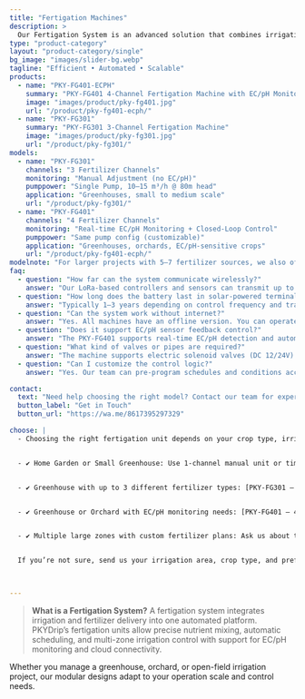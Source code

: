 ```yaml
---
title: "Fertigation Machines"
description: >
  Our Fertigation System is an advanced solution that combines irrigation and fertilization, delivering precise nutrient management for agricultural and horticultural applications. Featuring cutting-edge sensors, the system continuously monitors and adjusts pH, EC(electrical conductivity), and nutrient levels, ensuring optimal plant health and growth.
type: "product-category"
layout: "product-category/single"
bg_image: "images/slider-bg.webp"
tagline: "Efficient • Automated • Scalable"
products:
  - name: "PKY-FG401-ECPH"
    summary: "PKY-FG401 4-Channel Fertigation Machine with EC/pH Monitoring"
    image: "images/product/pky-fg401.jpg"
    url: "/product/pky-fg401-ecph/"
  - name: "PKY-FG301" 
    summary: "PKY-FG301 3-Channel Fertigation Machine"
    image: "images/product/pky-fg301.jpg"
    url: "/product/pky-fg301/"
models:
  - name: "PKY-FG301"
    channels: "3 Fertilizer Channels"
    monitoring: "Manual Adjustment (no EC/pH)"
    pumppower: "Single Pump, 10–15 m³/h @ 80m head"
    application: "Greenhouses, small to medium scale"
    url: "/product/pky-fg301/"
  - name: "PKY-FG401"
    channels: "4 Fertilizer Channels"
    monitoring: "Real-time EC/pH Monitoring + Closed-Loop Control"
    pumppower: "Same pump config (customizable)"
    application: "Greenhouses, orchards, EC/pH-sensitive crops"
    url: "/product/pky-fg401-ecph/"
modelnote: "For larger projects with 5–7 fertilizer sources, we also offer custom **PKY-FG701** units. Please contact us for engineering assistance."
faq:
  - question: "How far can the system communicate wirelessly?"
    answer: "Our LoRa-based controllers and sensors can transmit up to 3.5 km in open space. For longer distances, you can add signal repeaters or mesh nodes."
  - question: "How long does the battery last in solar-powered terminals?"
    answer: "Typically 1–3 years depending on control frequency and transmission intervals. We offer 3-year and 5-year battery options."
  - question: "Can the system work without internet?"
    answer: "Yes. All machines have an offline version. You can operate via touchscreen or local interface even in remote areas without network."
  - question: "Does it support EC/pH sensor feedback control?"
    answer: "The PKY-FG401 supports real-time EC/pH detection and automatic fertilizer adjustment based on your target values."
  - question: "What kind of valves or pipes are required?"
    answer: "The machine supports electric solenoid valves (DC 12/24V) and standard UPVC/PE/HDPE irrigation pipelines with DE32~DE50 connections."
  - question: "Can I customize the control logic?"
    answer: "Yes. Our team can pre-program schedules and conditions according to your crop, zone, and irrigation strategy."

contact:
  text: "Need help choosing the right model? Contact our team for expert advice."
  button_label: "Get in Touch"
  button_url: "https://wa.me/8617395297329"

choose: |
  - Choosing the right fertigation unit depends on your crop type, irrigation area, fertilizer strategy, and control needs. Below is a simple guide to help you decide:


  - ✔ Home Garden or Small Greenhouse: Use 1-channel manual unit or timer controller


  - ✔ Greenhouse with up to 3 different fertilizer types: [PKY-FG301 – 3-Channel Machine](product/pky-fg301/)


  - ✔ Greenhouse or Orchard with EC/pH monitoring needs: [PKY-FG401 – 4-Channel with EC/pH](product/pky-fg401-ecph/)


  - ✔ Multiple large zones with custom fertilizer plans: Ask us about the PKY-FG701 (7-channel) version


  If you’re not sure, send us your irrigation area, crop type, and preferred control style. We’ll recommend the best solution."

  

---
```

> **What is a Fertigation System?**
A fertigation system integrates irrigation and fertilizer delivery into one automated platform. PKYDrip’s fertigation units allow precise nutrient mixing, automatic scheduling, and multi-zone irrigation control with support for EC/pH monitoring and cloud connectivity.

Whether you manage a greenhouse, orchard, or open-field irrigation project, our modular designs adapt to your operation scale and control needs.

